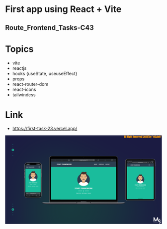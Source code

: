 # First app using React + Vite

## Route_Frontend_Tasks-C43


# Topics

- vite
- reactjs
- hooks {useState, useuseEffect}
- props
- react-router-dom
- react-icons
- tailwindcss

# Link
- https://first-task-23.vercel.app/

![preview img](/Prev_Img.png)
